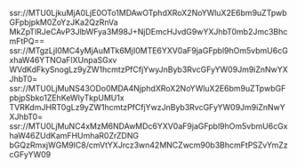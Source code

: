 ssr://MTU0LjkuMjA0LjE0OTo1MDAwOTphdXRoX2NoYWluX2E6bm9uZTpwbGFpbjpkM0ZoYzJKa2QzRnVa
MkZpTlRJeCAvP3JlbWFya3M98J+NjDEmcHJvdG9wYXJhbT0mb2Jmc3BhcmFtPQ==
ssr://MTgzLjI0MC4yMjAuMTk6MjI0MTE6YXV0aF9jaGFpbl9hOm5vbmU6cGxhaW46YTNOaFlXUnpaSGxv
WVdKdFkySnogLz9yZW1hcmtzPfCfjYwyJnByb3RvcGFyYW09Jm9iZnNwYXJhbT0=
ssr://MTU0LjMuNS43ODo0MDA4NjphdXRoX2NoYWluX2E6bm9uZTpwbGFpbjpSbko1ZEhKeWIyTkpUMU1x
TVRKdmJHRT0gLz9yZW1hcmtzPfCfjYwzJnByb3RvcGFyYW09Jm9iZnNwYXJhbT0=
ssr://MTU0LjMuNC4xMzM6NDAwMDc6YXV0aF9jaGFpbl9hOm5vbmU6cGxhaW46ZUdKamFHUmhaR0ZrZDNG
bGQzRmxjWGM9IC8/cmVtYXJrcz3wn42MNCZwcm90b3BhcmFtPSZvYmZzcGFyYW09

